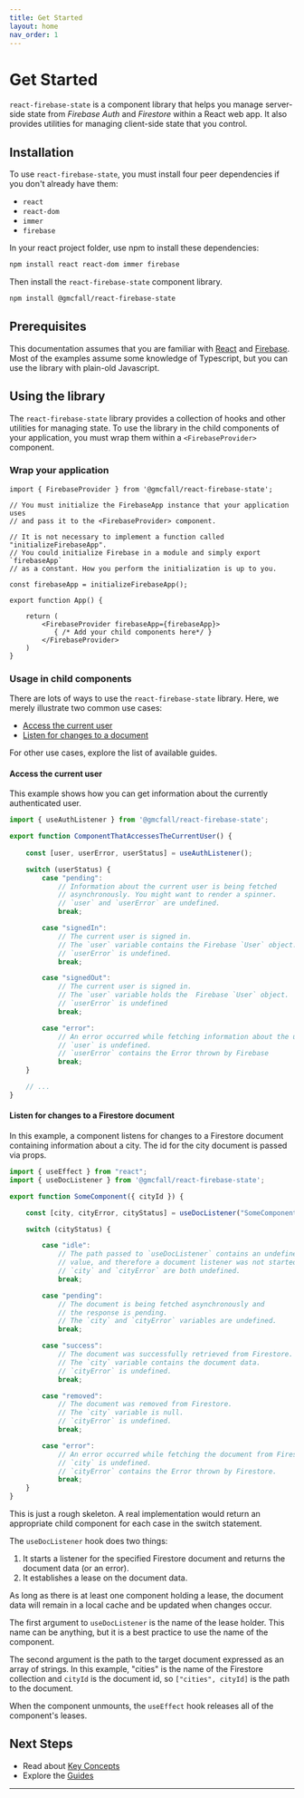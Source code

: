 ```yaml
---
title: Get Started
layout: home
nav_order: 1
---
```

# Get Started

`react-firebase-state` is a component library that helps you manage server-side state from *Firebase Auth* and *Firestore* 
within a React web app. It also provides utilities for managing client-side state that you control.

## Installation

To use `react-firebase-state`, you must install four peer dependencies if you don't already have them:
- `react`
- `react-dom`
- `immer`
- `firebase`

In your react project folder, use npm to install these dependencies:
```sh
npm install react react-dom immer firebase
```

Then install the `react-firebase-state` component library.
```sh
npm install @gmcfall/react-firebase-state
```
## Prerequisites

This documentation assumes that you are familiar with [React] and [Firebase].
Most of the examples assume some knowledge of Typescript, but you can use the 
library with plain-old Javascript.

## Using the library

The `react-firebase-state` library provides a collection of hooks and other utilities
for managing state. To use the library in the child components of your application, 
you must wrap them within a `<FirebaseProvider>` component. 

### Wrap your application

```tsx
import { FirebaseProvider } from '@gmcfall/react-firebase-state';

// You must initialize the FirebaseApp instance that your application uses
// and pass it to the <FirebaseProvider> component.

// It is not necessary to implement a function called "initializeFirebaseApp".  
// You could initialize Firebase in a module and simply export `firebaseApp` 
// as a constant. How you perform the initialization is up to you.

const firebaseApp = initializeFirebaseApp();

export function App() {

    return (
        <FirebaseProvider firebaseApp={firebaseApp}>
           { /* Add your child components here*/ }
        </FirebaseProvider>
    )
}

```

### Usage in child components

There are lots of ways to use the `react-firebase-state` library. Here, we merely 
illustrate two common use cases:

- [Access the current user](#access-the-current-user)
- [Listen for changes to a document](#listen-for-changes-to-a-firestore-document)

For other use cases, explore the list of available guides.


#### Access the current user

This example shows how you can get information about the currently authenticated user.

```jsx
import { useAuthListener } from '@gmcfall/react-firebase-state';

export function ComponentThatAccessesTheCurrentUser() {
    
    const [user, userError, userStatus] = useAuthListener();

    switch (userStatus) {
        case "pending":
            // Information about the current user is being fetched
            // asynchronously. You might want to render a spinner.
            // `user` and `userError` are undefined. 
            break;

        case "signedIn":
            // The current user is signed in. 
            // The `user` variable contains the Firebase `User` object.
            // `userError` is undefined.
            break;        

        case "signedOut":
            // The current user is signed in. 
            // The `user` variable holds the  Firebase `User` object.
            // `userError` is undefined
            break;

        case "error":
            // An error occurred while fetching information about the user.
            // `user` is undefined.
            // `userError` contains the Error thrown by Firebase
            break;
    }

    // ...
}
```

#### Listen for changes to a Firestore document

In this example, a component listens for changes to a Firestore document
containing information about a city. The id for the city document is
passed via props.

```jsx
import { useEffect } from "react";
import { useDocListener } from '@gmcfall/react-firebase-state';

export function SomeComponent({ cityId }) {

    const [city, cityError, cityStatus] = useDocListener("SomeComponent", ["cities", cityId]);

    switch (cityStatus) {

        case "idle":
            // The path passed to `useDocListener` contains an undefined
            // value, and therefore a document listener was not started
            // `city` and `cityError` are both undefined.
            break;

        case "pending":
            // The document is being fetched asynchronously and
            // the response is pending.
            // The `city` and `cityError` variables are undefined.
            break;

        case "success":
            // The document was successfully retrieved from Firestore.
            // The `city` variable contains the document data.
            // `cityError` is undefined.
            break;

        case "removed":
            // The document was removed from Firestore.
            // The `city` variable is null.
            // `cityError` is undefined.
            break;

        case "error":
            // An error occurred while fetching the document from Firestore.
            // `city` is undefined.
            // `cityError` contains the Error thrown by Firestore.
            break;
    }
}
```
This is just a rough skeleton. A real implementation would return an 
appropriate child component for each case in the switch statement. 

The `useDocListener` hook does two things:

1. It starts a listener for the specified Firestore document and returns the 
   document data (or an error).
2. It establishes a lease on the document data.

As long as there is at least one component holding a lease, the document data will 
remain in a local cache and be updated when changes occur.

The first argument to `useDocListener` is the name of the lease holder.  This name can be
anything, but it is a best practice to use the name of the component.

The second argument is the path to the target document expressed as an array of strings. 
In this example, "cities" is the name of the Firestore collection and `cityId` is the 
document id, so `["cities", cityId]` is the path to the document.

When the component unmounts, the `useEffect` hook releases all of the component's leases.

## Next Steps
- Read about [Key Concepts]
- Explore the [Guides]

----
[React]: https://reactjs.org/
[Firebase]: https://firebase.google.com/
[Key Concepts]: ./docs/key_concepts.html
[Guides]: ./guides.html